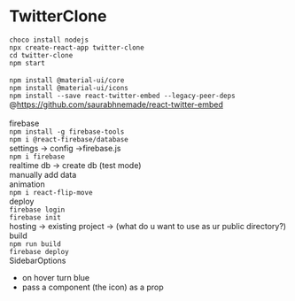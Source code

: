 # TwitterClone
 
`choco install nodejs`<br>
`npx create-react-app twitter-clone`<br>
`cd twitter-clone`<br>
`npm start`<br>
<br>
`npm install @material-ui/core`<br>
`npm install @material-ui/icons`<br>
`npm install --save react-twitter-embed --legacy-peer-deps` @https://github.com/saurabhnemade/react-twitter-embed<br>
<br>
firebase<br>
`npm install -g firebase-tools`<br>
`npm i @react-firebase/database`<br>
settings -> config ->firebase.js<br>
`npm i firebase` <br>
realtime db -> create db (test mode)
<br>manually add data
<br>
animation<br>
`npm i react-flip-move`
<br>
deploy<br>
`firebase login`<br>
`firebase init`<br> hosting -> existing project -> (what do u want to use as ur public directory?) build<br>
`npm run build`<br>
`firebase deploy`
<br>
SidebarOptions
* on hover turn blue 
* pass a component (the icon) as a  prop
